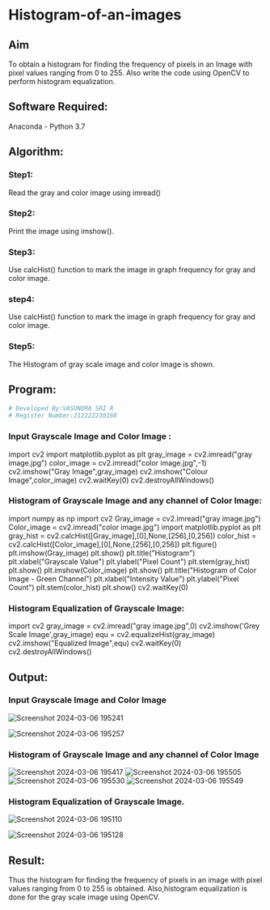 # Histogram-of-an-images
## Aim
To obtain a histogram for finding the frequency of pixels in an Image with pixel values ranging from 0 to 255. Also write the code using OpenCV to perform histogram equalization.

## Software Required:
Anaconda - Python 3.7

## Algorithm:
### Step1:
Read the gray and color image using imread()

### Step2:
Print the image using imshow().



### Step3:
Use calcHist() function to mark the image in graph frequency for gray and color image.

### step4:
Use calcHist() function to mark the image in graph frequency for gray and color image.

### Step5:
The Histogram of gray scale image and color image is shown.


## Program:
```python
# Developed By:VASUNDRA SRI R
# Register Number:212222230168
```
### Input Grayscale Image and Color Image :
import cv2
import matplotlib.pyplot as plt
gray_image = cv2.imread("gray image.jpg")
color_image = cv2.imread("color image.jpg",-1)
cv2.imshow("Gray Image",gray_image)
cv2.imshow("Colour Image",color_image)
cv2.waitKey(0)
cv2.destroyAllWindows()

### Histogram of Grayscale Image and any channel of Color Image:
import numpy as np
import cv2
Gray_image = cv2.imread("gray image.jpg")
Color_image = cv2.imread("color image.jpg")
import matplotlib.pyplot as plt
gray_hist = cv2.calcHist([Gray_image],[0],None,[256],[0,256])
color_hist = cv2.calcHist([Color_image],[0],None,[256],[0,256])
plt.figure()
plt.imshow(Gray_image)
plt.show()
plt.title("Histogram")
plt.xlabel("Grayscale Value")
plt.ylabel("Pixel Count")
plt.stem(gray_hist)
plt.show()
plt.imshow(Color_image)
plt.show()
plt.title("Histogram of Color Image - Green Channel")
plt.xlabel("Intensity Value")
plt.ylabel("Pixel Count")
plt.stem(color_hist)
plt.show()
cv2.waitKey(0)

### Histogram Equalization of Grayscale Image:
import cv2
gray_image = cv2.imread("gray image.jpg",0)
cv2.imshow('Grey Scale Image',gray_image)
equ = cv2.equalizeHist(gray_image)
cv2.imshow("Equalized Image",equ)
cv2.waitKey(0)
cv2.destroyAllWindows()

## Output:
### Input Grayscale Image and Color Image
![Screenshot 2024-03-06 195241](https://github.com/vasundrasriravi/Histogram-of-an-images/assets/119393983/bd53d265-fdbf-4f1d-aea7-4055bce6c0b9)

![Screenshot 2024-03-06 195257](https://github.com/vasundrasriravi/Histogram-of-an-images/assets/119393983/0352cd1a-ab42-42be-b464-fb1643a5bb05)



### Histogram of Grayscale Image and any channel of Color Image
![Screenshot 2024-03-06 195417](https://github.com/vasundrasriravi/Histogram-of-an-images/assets/119393983/70a07361-1243-4727-ad37-eb02d93610f0)
![Screenshot 2024-03-06 195505](https://github.com/vasundrasriravi/Histogram-of-an-images/assets/119393983/7ce66407-4a11-4157-93fe-2c5b102aacae)
![Screenshot 2024-03-06 195530](https://github.com/vasundrasriravi/Histogram-of-an-images/assets/119393983/28b61ac7-b0f6-43ce-be79-e3452c164275)
![Screenshot 2024-03-06 195549](https://github.com/vasundrasriravi/Histogram-of-an-images/assets/119393983/f546f011-c63e-4ba6-866e-452436631b2c)


### Histogram Equalization of Grayscale Image.
![Screenshot 2024-03-06 195110](https://github.com/vasundrasriravi/Histogram-of-an-images/assets/119393983/01d9218b-663a-4054-8580-a7c8ac03d07d)

![Screenshot 2024-03-06 195128](https://github.com/vasundrasriravi/Histogram-of-an-images/assets/119393983/f02a47c4-e75b-442e-9667-f854262cd388)


## Result: 
Thus the histogram for finding the frequency of pixels in an image with pixel values ranging from 0 to 255 is obtained. Also,histogram equalization is done for the gray scale image using OpenCV.
